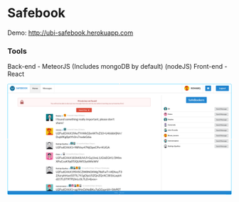 # Safebook

Demo: http://ubi-safebook.herokuapp.com

### Tools

  Back-end - MeteorJS (Includes mongoDB by default) (nodeJS)
  Front-end - React

<p align="center"><img src ="/img.png" /></p>
